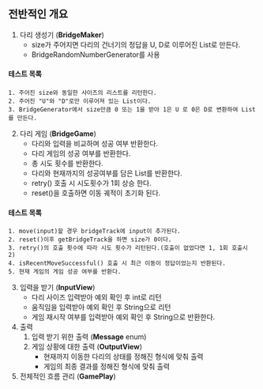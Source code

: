 ## 전반적인 개요

1. 다리 생성기 (**BridgeMaker**)
    - size가 주어지면 다리의 건너기의 정답을 U, D로 이루어진 List로 만든다.
    - BridgeRandomNumberGenerator를 사용

#### 테스트 목록

    1. 주어진 size와 동일한 사이즈의 리스트를 리턴한다.
    2. 주어진 "U"와 "D"로만 이루어져 있는 List이다.
    3. BridgeGenerator에서 size만큼 0 또는 1을 받아 1은 U 로 0은 D로 변환하여 List를 만든다.

2. 다리 게임 (**BridgeGame**)
    - 다리와 입력을 비교하며 성공 여부 반환한다.
    - 다리 게임의 성공 여부를 반환한다.
    - 총 시도 횟수를 반환한다.
    - 다리와 현재까지의 성공여부를 담은 List를 반환한다.
    - retry() 호출 시 시도횟수가 1회 상승 한다.
    - reset()을 호출하면 이동 궤적이 초기화 된다.

#### 테스트 목록

    1. move(input)할 경우 bridgeTrack에 input이 추가된다.
    2. reset()이후 getBridgeTrack을 하면 size가 0이다.
    3. retry()의 호출 횟수에 따라 시도 횟수가 리턴된다.(호출이 없었다면 1, 1회 호출시 2)
    4. isRecentMoveSuccessful() 호출 시 최근 이동이 정답이었는지 반환된다. 
    5. 현재 게임의 게임 성공 여부를 반환다.

3. 입력을 받기 (**InputView**)
    - 다리 사이즈 입력받아 예외 확인 후 int로 리턴
    - 움직임을 입력받아 예외 확인 후 String으로 리턴
    - 게임 재시작 여부를 입력받아 예외 확인 후 String으로 반환한다.
4. 출력
    1. 입력 받기 위한 출력 (**Message** enum)
    2. 게임 상황에 대한 출력 (**OutputView**)
        - 현재까지 이동한 다리의 상태를 정해진 형식에 맞춰 출력
        - 게임의 최종 결과를 정해진 형식에 맞춰 출력
5. 전체적인 흐름 관리 (**GamePlay**)